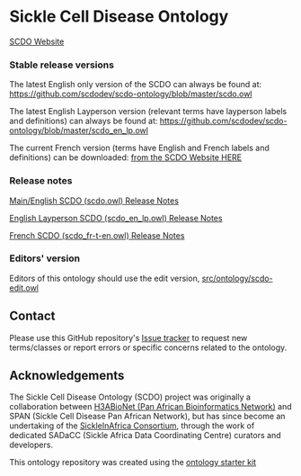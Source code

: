 # Sickle Cell Disease Ontology

[SCDO Website](http://scdontology.h3abionet.org)

### Stable release versions

The latest English only version of the SCDO can always be found at:
https://github.com/scdodev/scdo-ontology/blob/master/scdo.owl

The latest English Layperson version (relevant terms have layperson labels and definitions) can always be found at:
https://github.com/scdodev/scdo-ontology/blob/master/scdo_en_lp.owl

The current French version (terms have English and French labels and definitions) can be downloaded: [from the SCDO Website HERE](https://scdontology.h3abionet.org/wp-content/uploads/2024/04/scdo-fr-t-en.zip)

### Release notes

[Main/English SCDO (scdo.owl) Release Notes](https://docs.google.com/document/d/e/2PACX-1vSXWXuKCHmMrOKGQOzObuy6jLVnUuOR4-jGLGLhoE8qcJeywwIzAAC0VQVGT0EUuZ0gOWT59wxpxCU6/pub)

[English Layperson SCDO (scdo_en_lp.owl) Release Notes](https://docs.google.com/document/d/e/2PACX-1vTUZ7oSQC-t3gwfZh-iKSS-oIzQRxzk9XnW0RysO3vtzaPyBUPOjqS152-qBpRjXS2C3GXeO5NKvMs_/pub)

[French SCDO (scdo_fr-t-en.owl) Release Notes](https://docs.google.com/document/d/e/2PACX-1vRkh20T-h_Mo4bC2FnzogL0VODDLtsXg4_8I6q3VgDHU_6s33ZtASYg9ctrfELPO_sfPfVMS-7VJDnX/pub)

### Editors' version

Editors of this ontology should use the edit version, [src/ontology/scdo-edit.owl](src/ontology/scdo-edit.owl)

## Contact

Please use this GitHub repository's [Issue tracker](https://github.com/scdodev/scdo-ontology/issues) to request new terms/classes or report errors or specific concerns related to the ontology.

## Acknowledgements

The Sickle Cell Disease Ontology (SCDO) project was originally a collaboration between [H3ABioNet (Pan African Bioinformatics Network)](http://www.h3abionet.org/) and SPAN (Sickle Cell Disease Pan African Network), but has since become an undertaking of the [SickleInAfrica Consortium](https://sickleinafrica.org/), through the work of dedicated SADaCC (Sickle Africa Data Coordinating Centre) curators and developers.



This ontology repository was created using the [ontology starter kit](https://github.com/INCATools/ontology-starter-kit)
